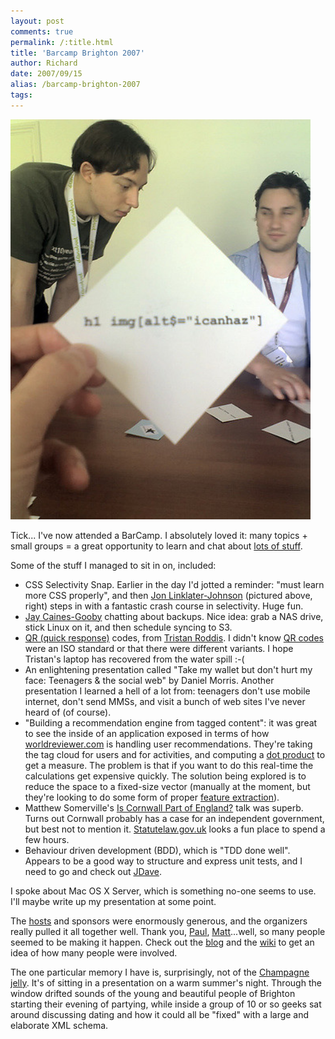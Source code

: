 ```yaml
---
layout: post
comments: true
permalink: /:title.html
title: 'Barcamp Brighton 2007'
author: Richard
date: 2007/09/15
alias: /barcamp-brighton-2007
tags:
---
```


<img src="/img/posts/flkexport2018/1351383687_e07bac362a_z.jpg" width="480" height="640" alt="Playing css specificity snap">

Tick... I've now attended a BarCamp. I absolutely loved it: many topics + small groups = a great opportunity to learn and chat about [lots of stuff][].


Some of the stuff I managed to sit in on, included:

-   CSS Selectivity Snap. Earlier in the day I'd jotted a reminder:
"must learn more CSS properly", and then [Jon Linklater-Johnson][]
(pictured above, right) steps in with a fantastic crash course in
selectivity. Huge fun.
-   [Jay Caines-Gooby][] chatting about backups. Nice idea: grab a NAS
drive, stick Linux on it, and then schedule syncing to S3.
-   [QR (quick response)][] codes, from [Tristan Roddis][]. I didn't
know [QR codes][] were an ISO standard or that there were different
variants. I hope Tristan's laptop has recovered from the water spill
:-(
-   An enlightening presentation called "Take my wallet but don't hurt
my face: Teenagers & the social web" by Daniel Morris. Another
presentation I learned a hell of a lot from: teenagers don't use
mobile internet, don't send MMSs, and visit a bunch of web sites
I've never heard of (of course).
-   "Building a recommendation engine from tagged content": it was great
to see the inside of an application exposed in terms of how
[worldreviewer.com][] is handling user recommendations. They're
taking the tag cloud for users and for activities, and computing a
[dot product][] to get a measure. The problem is that if you want to
do this real-time the calculations get expensive quickly. The
solution being explored is to reduce the space to a fixed-size
vector (manually at the moment, but they're looking to do some form
of proper [feature extraction][]).
-   Matthew Somerville's [Is Cornwall Part of England?][] talk was
superb. Turns out Cornwall probably has a case for an independent
government, but best not to mention it. [Statutelaw.gov.uk][] looks
a fun place to spend a few hours.
-   Behaviour driven development (BDD), which is "TDD done well".
Appears to be a good way to structure and express unit tests, and I
need to go and check out [JDave][].

I spoke about Mac OS X Server, which is something no-one seems to use.
I'll maybe write up my presentation at some point.

The [hosts][] and sponsors were enormously generous, and the organizers
really pulled it all together well. Thank you, [Paul][],
[Matt][]...well, so many people seemed to be making it happen. Check out
the [blog][] and the [wiki][] to get an idea of how many people were
involved.

The one particular memory I have is, surprisingly, not of the [Champagne
jelly][]. It's of sitting in a presentation on a warm summer's night.
Through the window drifted sounds of the young and beautiful people of
Brighton starting their evening of partying, while inside a group of 10
or so geeks sat around discussing dating and how it could all be "fixed"
with a large and elaborate XML schema.

  [lots of stuff]: http://barcampbrighton.backnetwork.com/schedule/
  [Jon Linklater-Johnson]: http://binarytales.co.uk/
  [Jay Caines-Gooby]: http://blog.snipperoo.com/
  [QR (quick response)]: http://www.slideshare.net/tristanr/qrcodes
  [Tristan Roddis]: http://www.cogapp.com/home/tristan-roddis.html
  [QR codes]: http://en.wikipedia.org/wiki/QR_Code
  [worldreviewer.com]: http://www/worldreviewer.com
  [dot product]: http://en.wikipedia.org/wiki/Dot_product
  [feature extraction]: http://en.wikipedia.org/wiki/Dimensionality_reduction
  [Is Cornwall Part of England?]: http://www.dracos.co.uk/talks/barcamp-brighton/
  [Statutelaw.gov.uk]: http://www.statutelaw.gov.uk/
  [JDave]: http://www.jdave.org/
  [hosts]: http://www.madgex.com/
  [Paul]: http://www.paulsilver.co.uk/
  [Matt]: http://www.businessbricks.co.uk/
  [blog]: http://www.barcampbrighton.org/
  [wiki]: %20http://barcamp.org/BarCampBrighton
  [Champagne jelly]: http://www.flickr.com/photos/adactio/1347523232/
